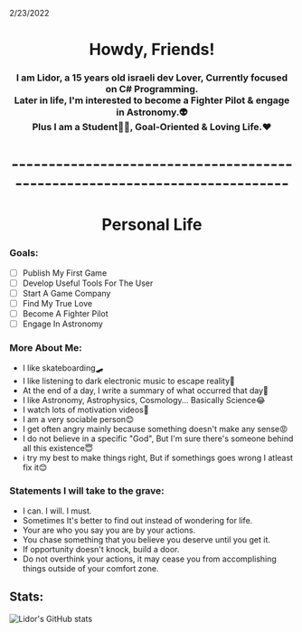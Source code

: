 2/23/2022
<h1 align="center"> Howdy, Friends!</b> </h1>
<h3 align="center"><b> I am Lidor, a 15 years old israeli dev Lover, Currently focused on C# Programming.<br />Later in life, I'm interested to become a Fighter Pilot & engage in Astronomy.👽<br />Plus I am a Student🧑‍🎓, Goal-Oriented & Loving Life.❤️</b> </h3>
<h1 align="center"> ---------------------------------------------------------------------------</b> </h1>

<h1 align="center"> Personal Life</b> </h1>
<h3 > Goals:</b> </h1>

 - [ ] Publish My First Game
 - [ ] Develop Useful Tools For The User
 - [ ] Start A Game Company
 - [ ] Find My True Love
 - [ ] Become A Fighter Pilot
 - [ ] Engage In Astronomy
<h3 > More About Me:</b> </h2>

- I like skateboarding🛹
- I like listening to dark electronic music to escape reality🎵
- At the end of a day, I write a summary of what occurred that day📖
- I like Astronomy, Astrophysics, Cosmology... Basically Science😂
- I watch lots of motivation videos💪
- I am a very sociable person😊
- I get often angry mainly because something doesn't make any sense😡
- I do not believe in a specific "God", But I'm sure there's someone behind all this existence😇
- i try my best to make things right, But if somethings goes wrong I atleast fix it😊

<h3 > Statements I will take to the grave:</b> </h2>

- I can. I will. I must.
- Sometimes It's better to find out instead of wondering for life.
- Your are who you say you are by your actions.
- You chase something that you believe you deserve until you get it.
- If opportunity doesn't knock, build a door.
- Do not overthink your actions, it may cease you from accomplishing things outside of your comfort zone.
## Stats:

![Lidor's GitHub stats](https://github-readme-stats.vercel.app/api?username=TheLlamaAmanda&theme=monokai&show_icons=true)
